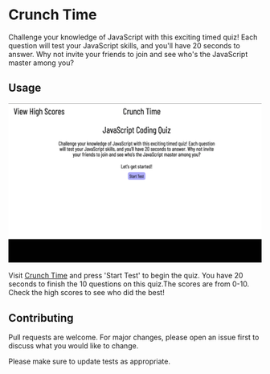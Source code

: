 # Crunch Time

Challenge your knowledge of JavaScript with this exciting timed quiz! Each question will test your JavaScript skills, and you'll have 20 seconds to answer. Why not invite your friends to join and see who's the JavaScript master among you?

## Usage

![a gif of how to use CrunchTime](/assets/images/crunchTime.gif)

Visit [Crunch Time](https://krich2022.github.io/crunch-time/) and press 'Start Test' to begin the quiz. You have 20 seconds to finish the 10 questions on this quiz.The scores are from 0-10. Check the high scores to see who did the best!

## Contributing

Pull requests are welcome. For major changes, please open an issue first
to discuss what you would like to change.

Please make sure to update tests as appropriate.
